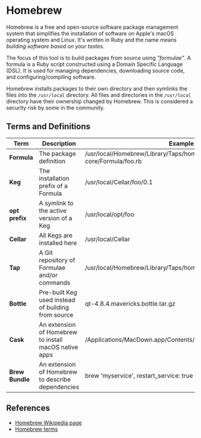 # Homebrew

Homebrew is a free and open-source software package management system that simplifies the installation of software on Apple's macOS operating system and Linux. It's written in Ruby and the name means *building software based on your tastes*.

The focus of this tool is to build packages from source using *"formulae"*. A formula is a Ruby script constructed using a Domain Specific Language (DSL). It is used for managing dependencies, downloading source code, and configuring/compiling software.

Homebrew installs packages to their own directory and then symlinks the files into the `/usr/local` directory. All files and directories in the `/usr/local` directory have their ownership changed by Homebrew. This is considered a security risk by some in the community.

## Terms and Definitions

Term | Description | Example
-----|-------------|-------------
**Formula** | The package definition | /usr/local/Homebrew/Library/Taps/homebrew/homebrew-core/Formula/foo.rb
**Keg** | The installation prefix of a Formula | /usr/local/Cellar/foo/0.1
**opt prefix** | A symlink to the active version of a Keg | /usr/local/opt/foo
**Cellar** | All Kegs are installed here | /usr/local/Cellar
**Tap** | A Git repository of Formulae and/or commands | /usr/local/Homebrew/Library/Taps/homebrew/homebrew-core
**Bottle** | Pre-built Keg used instead of building from source | qt-4.8.4.mavericks.bottle.tar.gz
**Cask** | An extension of Homebrew to install macOS native apps | /Applications/MacDown.app/Contents/SharedSupport/bin/macdown
**Brew Bundle** | An extension of Homebrew to describe dependencies | brew 'myservice', restart_service: true

## References

- [Homebrew Wikipedia page](https://bit.ly/2Vwo8PL)
- [Homebrew terms](https://bit.ly/2GPw70T)